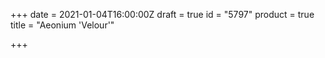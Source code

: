 +++
date = 2021-01-04T16:00:00Z
draft = true
id = "5797"
product = true
title = "Aeonium 'Velour'"

+++
